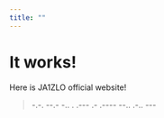 ```yaml
---
title: ""
---
```


# It works!

Here is JA1ZLO official website!

> -.-. --.- -.. . .--- .- .---- --.. .-.. ---
